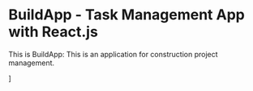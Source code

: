 # BuildApp - Task Management App with React.js 

This is BuildApp:
This is an application for construction project management.


]
   
